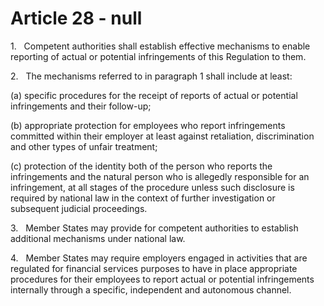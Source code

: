 # Article 28 - null


1.   Competent authorities shall establish effective mechanisms to enable reporting of actual or potential infringements of this Regulation to them.

2.   The mechanisms referred to in paragraph 1 shall include at least:

(a) specific procedures for the receipt of reports of actual or potential infringements and their follow-up;

(b) appropriate protection for employees who report infringements committed within their employer at least against retaliation, discrimination and other types of unfair treatment;

(c) protection of the identity both of the person who reports the infringements and the natural person who is allegedly responsible for an infringement, at all stages of the procedure unless such disclosure is required by national law in the context of further investigation or subsequent judicial proceedings.

3.   Member States may provide for competent authorities to establish additional mechanisms under national law.

4.   Member States may require employers engaged in activities that are regulated for financial services purposes to have in place appropriate procedures for their employees to report actual or potential infringements internally through a specific, independent and autonomous channel.

